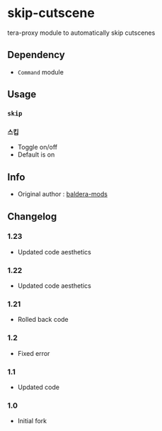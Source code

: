 # skip-cutscene
tera-proxy module to automatically skip cutscenes

## Dependency
- `Command` module

## Usage
### `skip`
### `스킵`
- Toggle on/off
- Default is on

## Info
- Original author : [baldera-mods](https://github.com/baldera-mods)

## Changelog
### 1.23
- Updated code aesthetics
### 1.22
- Updated code aesthetics
### 1.21
- Rolled back code
### 1.2
- Fixed error
### 1.1
- Updated code
### 1.0
- Initial fork
